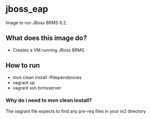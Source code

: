 # jboss_eap
Image to run JBoss BRMS 6.2.

## What does this image do?
- Creates a VM running JBoss BRMS

## How to run
- mvn clean install -Pdependencies
- vagrant up
- vagrant ssh brmsserver

### Why do i need to mvn clean install?
The vagrant file expects to find any pre-req files in your m2 directory

